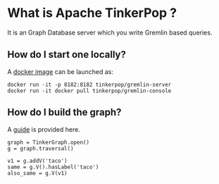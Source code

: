 # What is Apache TinkerPop ?

It is an Graph Database server which you write Gremlin based queries.

## How do I start one locally?

A [docker image](https://hub.docker.com/r/tinkerpop/gremlin-server) can be launched as:

```
docker run -it -p 8182:8182 tinkerpop/gremlin-server
docker run -it docker pull tinkerpop/gremlin-console
```

## How do I build the graph?

A [guide](http://tinkerpop.apache.org/docs/3.1.0-incubating/tutorials-getting-started.html) is provided here.

```
graph = TinkerGraph.open()
g = graph.traversal()

v1 = g.addV('taco')
same = g.V().hasLabel('taco')
also_same = g.V(v1)
```